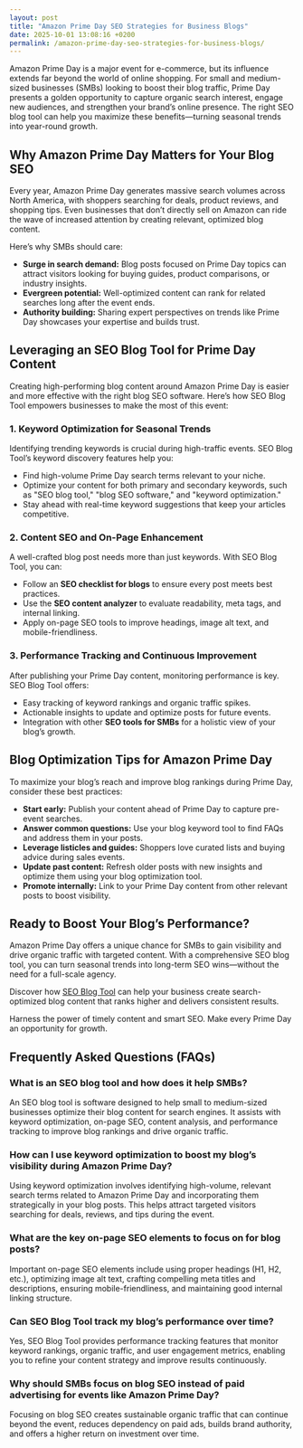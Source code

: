 ```yaml
---
layout: post
title: "Amazon Prime Day SEO Strategies for Business Blogs"
date: 2025-10-01 13:08:16 +0200
permalink: /amazon-prime-day-seo-strategies-for-business-blogs/
---
```

Amazon Prime Day is a major event for e-commerce, but its influence extends far beyond the world of online shopping. For small and medium-sized businesses (SMBs) looking to boost their blog traffic, Prime Day presents a golden opportunity to capture organic search interest, engage new audiences, and strengthen your brand’s online presence. The right SEO blog tool can help you maximize these benefits—turning seasonal trends into year-round growth.

## Why Amazon Prime Day Matters for Your Blog SEO

Every year, Amazon Prime Day generates massive search volumes across North America, with shoppers searching for deals, product reviews, and shopping tips. Even businesses that don’t directly sell on Amazon can ride the wave of increased attention by creating relevant, optimized blog content.

Here’s why SMBs should care:

- **Surge in search demand:** Blog posts focused on Prime Day topics can attract visitors looking for buying guides, product comparisons, or industry insights.
- **Evergreen potential:** Well-optimized content can rank for related searches long after the event ends.
- **Authority building:** Sharing expert perspectives on trends like Prime Day showcases your expertise and builds trust.

## Leveraging an SEO Blog Tool for Prime Day Content

Creating high-performing blog content around Amazon Prime Day is easier and more effective with the right blog SEO software. Here’s how SEO Blog Tool empowers businesses to make the most of this event:

### 1. **Keyword Optimization for Seasonal Trends**

Identifying trending keywords is crucial during high-traffic events. SEO Blog Tool’s keyword discovery features help you:

- Find high-volume Prime Day search terms relevant to your niche.
- Optimize your content for both primary and secondary keywords, such as "SEO blog tool," "blog SEO software," and "keyword optimization."
- Stay ahead with real-time keyword suggestions that keep your articles competitive.

### 2. **Content SEO and On-Page Enhancement**

A well-crafted blog post needs more than just keywords. With SEO Blog Tool, you can:

- Follow an **SEO checklist for blogs** to ensure every post meets best practices.
- Use the **SEO content analyzer** to evaluate readability, meta tags, and internal linking.
- Apply on-page SEO tools to improve headings, image alt text, and mobile-friendliness.

### 3. **Performance Tracking and Continuous Improvement**

After publishing your Prime Day content, monitoring performance is key. SEO Blog Tool offers:

- Easy tracking of keyword rankings and organic traffic spikes.
- Actionable insights to update and optimize posts for future events.
- Integration with other **SEO tools for SMBs** for a holistic view of your blog’s growth.

## Blog Optimization Tips for Amazon Prime Day

To maximize your blog’s reach and improve blog rankings during Prime Day, consider these best practices:

- **Start early:** Publish your content ahead of Prime Day to capture pre-event searches.
- **Answer common questions:** Use your blog keyword tool to find FAQs and address them in your posts.
- **Leverage listicles and guides:** Shoppers love curated lists and buying advice during sales events.
- **Update past content:** Refresh older posts with new insights and optimize them using your blog optimization tool.
- **Promote internally:** Link to your Prime Day content from other relevant posts to boost visibility.

## Ready to Boost Your Blog’s Performance?

Amazon Prime Day offers a unique chance for SMBs to gain visibility and drive organic traffic with targeted content. With a comprehensive SEO blog tool, you can turn seasonal trends into long-term SEO wins—without the need for a full-scale agency.

Discover how [SEO Blog Tool](https://seoblogtool.com/) can help your business create search-optimized blog content that ranks higher and delivers consistent results.

Harness the power of timely content and smart SEO. Make every Prime Day an opportunity for growth.

## Frequently Asked Questions (FAQs)

### What is an SEO blog tool and how does it help SMBs?

An SEO blog tool is software designed to help small to medium-sized businesses optimize their blog content for search engines. It assists with keyword optimization, on-page SEO, content analysis, and performance tracking to improve blog rankings and drive organic traffic.

### How can I use keyword optimization to boost my blog’s visibility during Amazon Prime Day?

Using keyword optimization involves identifying high-volume, relevant search terms related to Amazon Prime Day and incorporating them strategically in your blog posts. This helps attract targeted visitors searching for deals, reviews, and tips during the event.

### What are the key on-page SEO elements to focus on for blog posts?

Important on-page SEO elements include using proper headings (H1, H2, etc.), optimizing image alt text, crafting compelling meta titles and descriptions, ensuring mobile-friendliness, and maintaining good internal linking structure.

### Can SEO Blog Tool track my blog’s performance over time?

Yes, SEO Blog Tool provides performance tracking features that monitor keyword rankings, organic traffic, and user engagement metrics, enabling you to refine your content strategy and improve results continuously.

### Why should SMBs focus on blog SEO instead of paid advertising for events like Amazon Prime Day?

Focusing on blog SEO creates sustainable organic traffic that can continue beyond the event, reduces dependency on paid ads, builds brand authority, and offers a higher return on investment over time.

<script type="application/ld+json">
{
  "@context": "https://schema.org",
  "@type": "BlogPosting",
  "headline": "Amazon Prime Day SEO Strategies for Business Blogs",
  "description": "Learn how small and medium-sized businesses can leverage Amazon Prime Day with SEO blog tools to boost organic traffic, optimize content, and improve blog rankings.",
  "author": {
    "@type": "Person",
    "name": "SEO Blog Tool"
  },
  "publisher": {
    "@type": "Person",
    "name": "SEO Blog Tool"
  },
  "datePublished": "2024-06-01",
  "mainEntityOfPage": {
    "@type": "WebPage",
    "@id": "https://seoblogtool.com/amazon-prime-day-seo-strategies"
  },
  "keywords": "SEO blog tool, blog SEO software, keyword optimization, content SEO, on-page SEO tool, blog writing SEO, blog keyword tool, SEO tools for SMBs, SEO checklist for blogs, SEO content analyzer, blog optimization tool, SEO product for businesses, improve blog rankings",
  "articleSection": ["SEO Blog Tools", "Amazon Prime Day", "Content SEO", "Keyword Optimization"],
  "inLanguage": "en-US"
}
</script>

<script type="application/ld+json">
{
  "@context": "https://schema.org",
  "@type": "FAQPage",
  "mainEntity": [
    {
      "@type": "Question",
      "name": "What is an SEO blog tool and how does it help SMBs?",
      "acceptedAnswer": {
        "@type": "Answer",
        "text": "An SEO blog tool is software designed to help small to medium-sized businesses optimize their blog content for search engines. It assists with keyword optimization, on-page SEO, content analysis, and performance tracking to improve blog rankings and drive organic traffic."
      }
    },
    {
      "@type": "Question",
      "name": "How can I use keyword optimization to boost my blog’s visibility during Amazon Prime Day?",
      "acceptedAnswer": {
        "@type": "Answer",
        "text": "Using keyword optimization involves identifying high-volume, relevant search terms related to Amazon Prime Day and incorporating them strategically in your blog posts. This helps attract targeted visitors searching for deals, reviews, and tips during the event."
      }
    },
    {
      "@type": "Question",
      "name": "What are the key on-page SEO elements to focus on for blog posts?",
      "acceptedAnswer": {
        "@type": "Answer",
        "text": "Important on-page SEO elements include using proper headings (H1, H2, etc.), optimizing image alt text, crafting compelling meta titles and descriptions, ensuring mobile-friendliness, and maintaining good internal linking structure."
      }
    },
    {
      "@type": "Question",
      "name": "Can SEO Blog Tool track my blog’s performance over time?",
      "acceptedAnswer": {
        "@type": "Answer",
        "text": "Yes, SEO Blog Tool provides performance tracking features that monitor keyword rankings, organic traffic, and user engagement metrics, enabling you to refine your content strategy and improve results continuously."
      }
    },
    {
      "@type": "Question",
      "name": "Why should SMBs focus on blog SEO instead of paid advertising for events like Amazon Prime Day?",
      "acceptedAnswer": {
        "@type": "Answer",
        "text": "Focusing on blog SEO creates sustainable organic traffic that can continue beyond the event, reduces dependency on paid ads, builds brand authority, and offers a higher return on investment over time."
      }
    }
  ]
}
</script>